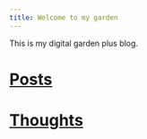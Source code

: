 ```yaml
---
title: Welcome to my garden
---
```

This is my digital garden plus blog.
# [Posts](Posts)
# [Thoughts](Thoughts)